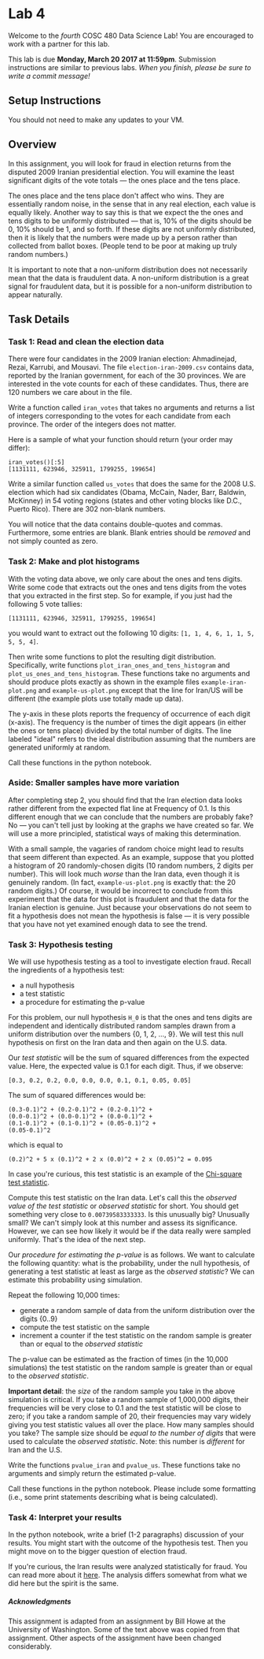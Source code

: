 # Lab 4

Welcome to the *fourth* COSC 480 Data Science Lab!  You are encouraged to work with a partner for this lab.

This lab is due **Monday, March 20 2017 at 11:59pm**.  Submission instructions are similar to previous labs.  *When you finish, please be sure to write a commit message!*  

## Setup Instructions

You should not need to make any updates to your VM.

## Overview

In this assignment, you will look for fraud in election returns from the disputed 2009 Iranian presidential election. You will examine the least significant digits of the vote totals — the ones place and the tens place.

The ones place and the tens place don't affect who wins. They are essentially random noise, in the sense that in any real election, each value is equally likely. Another way to say this is that we expect the the ones and tens digits to be uniformly distributed — that is, 10% of the digits should be 0, 10% should be 1, and so forth. If these digits are not uniformly distributed, then it is likely that the numbers were made up by a person rather than collected from ballot boxes. (People tend to be poor at making up truly random numbers.)

It is important to note that a non-uniform distribution does not necessarily mean that the data is fraudulent data. A non-uniform distribution is a great signal for fraudulent data, but it is possible for a non-uniform distribution to appear naturally.


## Task Details

### Task 1: Read and clean the election data

There were four candidates in the 2009 Iranian election: Ahmadinejad, Rezai, Karrubi, and Mousavi. The file `election-iran-2009.csv` contains data, reported by the Iranian government, for each of the 30 provinces. We are interested in the vote counts for each of these candidates. Thus, there are 120 numbers we care about in the file.

Write a function called `iran_votes` that takes no arguments and returns a list of integers corresponding to the votes for each candidate from each province.  The order of the integers does not matter.

Here is a sample of what your function should return (your order may differ):

	iran_votes()[:5]
	[1131111, 623946, 325911, 1799255, 199654]

Write a similar function called `us_votes` that does the same for the 2008 U.S. election which had six candidates (Obama, McCain, Nader, Barr, Baldwin, McKinney) in 54 voting regions (states and other voting blocks like D.C., Puerto Rico).  There are 302 non-blank numbers.

You will notice that the data contains double-quotes and commas. Furthermore, some entries are blank.  Blank entries should be *removed* and not simply counted as zero.

### Task 2: Make and plot histograms

With the voting data above, we only care about the ones and tens digits.  Write some code that extracts out the ones and tens digits from the votes that you extracted in the first step.  So for example, if you just had the following 5 vote tallies: 
	
	[1131111, 623946, 325911, 1799255, 199654]

you would want to extract out the following 10 digits: `[1, 1, 4, 6, 1, 1, 5, 5, 5, 4]`.

Then write some functions to plot the resulting digit distribution.  Specifically, write functions `plot_iran_ones_and_tens_histogram` and `plot_us_ones_and_tens_histogram`.  These functions take no arguments and should produce plots exactly as shown in the example files `example-iran-plot.png` and `example-us-plot.png` except that the line for Iran/US will be different (the example plots use totally made up data).

The y-axis in these plots reports the frequency of occurrence of each digit (x-axis).  The frequency is the number of times the digit appears (in either the ones or tens place) divided by the total number of digits.  The line labeled "ideal" refers to the ideal distribution assuming that the numbers are generated uniformly at random.

Call these functions in the python notebook.

### Aside: Smaller samples have more variation

After completing step 2, you should find that the Iran election data looks rather different from the expected flat line at Frequency of 0.1.  Is this different enough that we can conclude that the numbers are probably fake? No — you can't tell just by looking at the graphs we have created so far. We will use a more principled, statistical ways of making this determination.

With a small sample, the vagaries of random choice might lead to results that seem different than expected. As an example, suppose that you plotted a histogram of 20 randomly-chosen digits (10 random numbers, 2 digits per number).  This will look much *worse* than the Iran data, even though it is genuinely random.  (In fact, `example-us-plot.png` is exactly that: the 20 random digits.)  Of course, it would be incorrect to conclude from this experiment that the data for this plot is fraudulent and that the data for the Iranian election is genuine. Just because your observations do not seem to fit a hypothesis does not mean the hypothesis is false — it is very possible that you have not yet examined enough data to see the trend.

### Task 3: Hypothesis testing

We will use hypothesis testing as a tool to investigate election fraud.  Recall the ingredients of a hypothesis test:

- a null hypothesis
- a test statistic
- a procedure for estimating the p-value

For this problem, our null hypothesis `H_0` is that the ones and tens digits are independent and identically distributed random samples drawn from a uniform distribution over the numbers {0, 1, 2, ..., 9}.  We will test this null hypothesis on  first on the Iran data and then again on the U.S. data.

Our *test statistic* will be the sum of squared differences from the expected value.  Here, the expected value is 0.1 for each digit.  Thus, if we observe:

	[0.3, 0.2, 0.2, 0.0, 0.0, 0.0, 0.1, 0.1, 0.05, 0.05]

The sum of squared differences would be:

	(0.3-0.1)^2 + (0.2-0.1)^2 + (0.2-0.1)^2 + 
	(0.0-0.1)^2 + (0.0-0.1)^2 + (0.0-0.1)^2 + 
	(0.1-0.1)^2 + (0.1-0.1)^2 + (0.05-0.1)^2 + 
	(0.05-0.1)^2

which is equal to
	
	(0.2)^2 + 5 x (0.1)^2 + 2 x (0.0)^2 + 2 x (0.05)^2 = 0.095

In case you're curious, this test statistic is an example of the [Chi-square test statistic](https://en.wikipedia.org/wiki/Chi-squared_test).

Compute this test statistic on the Iran data.  Let's call this the *observed value of the test statistic* or *observed statistic* for short.  You should get something very close to `0.00739583333333`.  Is this unusually big?  Unusually small?  We can't simply look at this number and assess its significance.  However, we can see how likely it would be if the data really were sampled uniformly.  That's the idea of the next step.

Our *procedure for estimating the p-value* is as follows.  We want to calculate the following quantity: what is the probability, under the null hypothesis, of generating a test statistic at least as large as the *observed statistic*?  We can estimate this probability using simulation.

Repeat the following 10,000 times:

- generate a random sample of data from the uniform distribution over the digits {0..9}
- compute the test statistic on the sample
- increment a counter if the test statistic on the random sample is greater than or equal to the *observed statistic*

The p-value can be estimated as the fraction of times (in the 10,000 simulations) the test statistic on the random sample is greater than or equal to the *observed statistic*.

**Important detail**: the *size* of the random sample you take in the above simulation is critical.  If you take a random sample of 1,000,000 digits, their frequencies will be very close to 0.1 and the test statistic will be close to zero; if you take a random sample of 20, their frequencies may vary widely giving you test statistic values all over the place.  How many samples should you take?  The sample size should be *equal to the number of digits* that were used to calculate the *observed statistic*.  Note: this number is *different* for Iran and the U.S.

Write the functions `pvalue_iran` and `pvalue_us`.  These functions take no arguments and simply return the estimated p-value.

Call these functions in the python notebook.  Please include some formatting (i.e., some print statements describing what is being calculated).

### Task 4: Interpret your results

In the python notebook, write a brief (1-2 paragraphs) discussion of your results.  You might start with the outcome of the hypothesis test.  Then you might move on to the bigger question of election fraud.  

If you're curious, the Iran results were analyzed statistically for fraud.  You can read more about it [here](https://arxiv.org/abs/0906.2789).  The analysis differs somewhat from what we did here but the spirit is the same.



##### Acknowledgments

This assignment is adapted from an assignment by Bill Howe at the University of Washington.  Some of the text above was copied from that assignment.  Other aspects of the assignment have been changed considerably.

